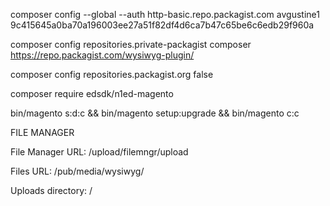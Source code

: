 composer config --global --auth http-basic.repo.packagist.com avgustine1 9c415645a0ba70a196003ee27a51f82df4d6ca7b47c65be6c6edb29f960a

composer config repositories.private-packagist composer https://repo.packagist.com/wysiwyg-plugin/

composer config repositories.packagist.org false

composer require edsdk/n1ed-magento

bin/magento s:d:c && bin/magento setup:upgrade && bin/magento c:c


FILE MANAGER

File Manager URL: /upload/filemngr/upload

Files URL: /pub/media/wysiwyg/

Uploads directory: /

